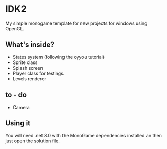 # IDK2

My simple monogame template for new projects for windows using OpenGL.

## What's inside?

- States system (following the oyyou tutorial)
- Sprite class
- Splash screen
- Player class for testings
- Levels renderer

## to - do

- Camera

## Using it

You will need .net 8.0 with the MonoGame dependencies installed an then just open the solution file.
